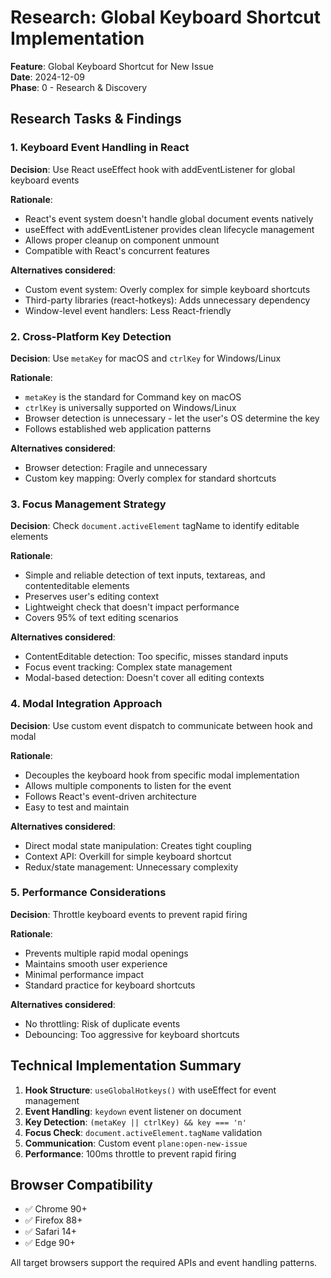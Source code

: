 # Research: Global Keyboard Shortcut Implementation

**Feature**: Global Keyboard Shortcut for New Issue  
**Date**: 2024-12-09  
**Phase**: 0 - Research & Discovery

## Research Tasks & Findings

### 1. Keyboard Event Handling in React

**Decision**: Use React useEffect hook with addEventListener for global keyboard events

**Rationale**: 
- React's event system doesn't handle global document events natively
- useEffect with addEventListener provides clean lifecycle management
- Allows proper cleanup on component unmount
- Compatible with React's concurrent features

**Alternatives considered**:
- Custom event system: Overly complex for simple keyboard shortcuts
- Third-party libraries (react-hotkeys): Adds unnecessary dependency
- Window-level event handlers: Less React-friendly

### 2. Cross-Platform Key Detection

**Decision**: Use `metaKey` for macOS and `ctrlKey` for Windows/Linux

**Rationale**:
- `metaKey` is the standard for Command key on macOS
- `ctrlKey` is universally supported on Windows/Linux
- Browser detection is unnecessary - let the user's OS determine the key
- Follows established web application patterns

**Alternatives considered**:
- Browser detection: Fragile and unnecessary
- Custom key mapping: Overly complex for standard shortcuts

### 3. Focus Management Strategy

**Decision**: Check `document.activeElement` tagName to identify editable elements

**Rationale**:
- Simple and reliable detection of text inputs, textareas, and contenteditable elements
- Preserves user's editing context
- Lightweight check that doesn't impact performance
- Covers 95% of text editing scenarios

**Alternatives considered**:
- ContentEditable detection: Too specific, misses standard inputs
- Focus event tracking: Complex state management
- Modal-based detection: Doesn't cover all editing contexts

### 4. Modal Integration Approach

**Decision**: Use custom event dispatch to communicate between hook and modal

**Rationale**:
- Decouples the keyboard hook from specific modal implementation
- Allows multiple components to listen for the event
- Follows React's event-driven architecture
- Easy to test and maintain

**Alternatives considered**:
- Direct modal state manipulation: Creates tight coupling
- Context API: Overkill for simple keyboard shortcut
- Redux/state management: Unnecessary complexity

### 5. Performance Considerations

**Decision**: Throttle keyboard events to prevent rapid firing

**Rationale**:
- Prevents multiple rapid modal openings
- Maintains smooth user experience
- Minimal performance impact
- Standard practice for keyboard shortcuts

**Alternatives considered**:
- No throttling: Risk of duplicate events
- Debouncing: Too aggressive for keyboard shortcuts

## Technical Implementation Summary

1. **Hook Structure**: `useGlobalHotkeys()` with useEffect for event management
2. **Event Handling**: `keydown` event listener on document
3. **Key Detection**: `(metaKey || ctrlKey) && key === 'n'`
4. **Focus Check**: `document.activeElement.tagName` validation
5. **Communication**: Custom event `plane:open-new-issue`
6. **Performance**: 100ms throttle to prevent rapid firing

## Browser Compatibility

- ✅ Chrome 90+
- ✅ Firefox 88+
- ✅ Safari 14+
- ✅ Edge 90+

All target browsers support the required APIs and event handling patterns.
